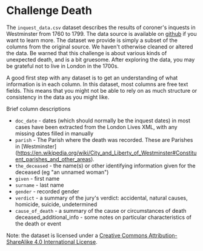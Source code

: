 # Challenge Death
The `inquest_data.csv` dataset describes the results of coroner's inquests in Westminster from 1760 to 1799. The data source is available on [github](https://github.com/sharonhoward/londonlives/tree/master/coroners_inquests) if you want to learn more. The dataset we provide is simply a subset of the columns from the original source. We haven't otherwise cleaned or altered the data. Be warned that this challenge is about various kinds of unexpected death, and is a bit gruesome. After exploring the data, you may be grateful not to live in London in the 1700s.

A good first step with any dataset is to get an understanding of what information is in each column. In this dataset, most columns are free text fields. This means that you might not be able to rely on as much structure or consistency in the data as you might like.

Brief column descriptions

* `doc_date` - dates (which should normally be the inquest dates) in most cases have been extracted from the London Lives XML, with any missing dates filled in manually
* `parish` - The Parish where the death was recorded. These are Parishes in [Westminster] (https://en.wikipedia.org/wiki/City_and_Liberty_of_Westminster#Constituent_parishes_and_other_areas).
* `the_deceased` - the name(s) or other identifying information given for the deceased (eg "an unnamed woman")
* `given` - first name
* `surname` - last name
* `gender` - recorded gender
* `verdict` - a summary of the jury's verdict: accidental, natural causes, homicide, suicide, undetermined
* `cause_of_death` - a summary of the cause or circumstances of death
deceased_additional_info - some notes on particular characteristics of the death or event


Note: the dataset is licensed under a [Creative Commons Attribution-ShareAlike 4.0 International License](https://creativecommons.org/licenses/by-sa/4.0/).